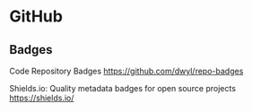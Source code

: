 # GitHub

## Badges

Code Repository Badges
<https://github.com/dwyl/repo-badges>

Shields.io: Quality metadata badges for open source projects
<https://shields.io/>
